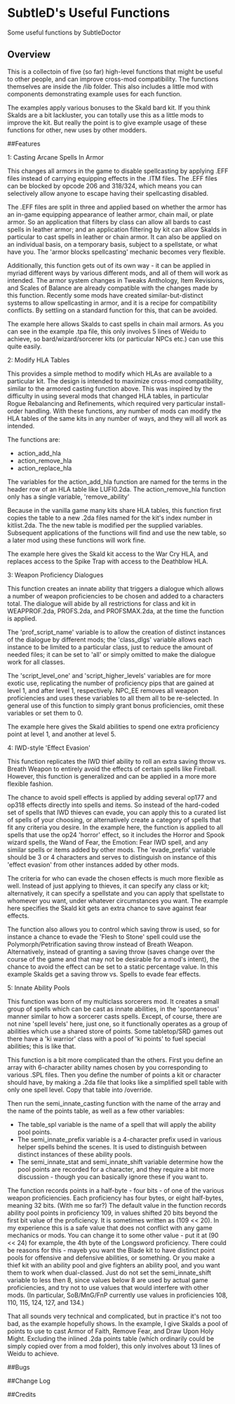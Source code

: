 # SubtleD's Useful Functions

Some useful functions by SubtleDoctor

## Overview

This is a collectoin of five (so far) high-level functions that might be useful to other people, and can improve cross-mod compatibility. The functions themselves are inside the /lib folder. This also includes a little mod with components demonstrating example uses for each function. 

The examples apply various bonuses to the Skald bard kit. If you think Skalds are a bit lackluster, you can totally use this as a little mods to improve the kit. But really the point is to give example usage of these functions for other, new uses by other modders.
 
##Features

1: Casting Arcane Spells In Armor

This changes all armors in the game to disable spellcasting by applying .EFF files instead of carrying equipping effects in the .ITM files. The .EFF files can be blocked by opcode 206 and 318/324, which means you can selectively allow anyone to escape having their spellcasting disabled. 

The .EFF files are split in three and applied based on whether the armor has an in-game equipping appearance of leather armor, chain mail, or plate armor. So an application that filters by class can allow all bards to cast spells in leather armor; and an application filtering by kit can allow Skalds in particular to cast spells in leather or chain armor. It can also be applied on an individual basis, on a temporary basis, subject to a spellstate, or what have you. The 'armor blocks spellcasting' mechanic becomes very flexible.

Additionally, this function gets out of its own way - it can be applied in myriad different ways by various different mods, and all of them will work as intended. The armor system changes in Tweaks Anthology, Item Revisions, and Scales of Balance are already compatible with the changes made by this function. Recently some mods have created similar-but-distinct systems to allow spellcasting in armor, and it is a recipe for compatibility conflicts. By settling on a standard function for this, that can be avoided.

The example here allows Skalds to cast spells in chain mail armors. As you can see in the example .tpa file, this only involves 5 lines of Weidu to achieve, so bard/wizard/sorcerer kits (or particular NPCs etc.) can use this quite easily.

2: Modify HLA Tables

This provides a simple method to modify which HLAs are available to a particular kit. The design is intended to maximize cross-mod compatibility, similar to the armored casting function above. This was inspired by the difficulty in using several mods that changed HLA tables, in particular Rogue Rebalancing and Refinements, which required very particular install-order handling. With these functions, any number of mods can modify the HLA tables of the same kits in any number of ways, and they will all work as intended.

The functions are:
 - action_add_hla
 - action_remove_hla
 - action_replace_hla
 
The variables for the action_add_hla function are named for the terms in the header row of an HLA table like LUFI0.2da. The action_remove_hla function only has a single variable, 'remove_ability' 

Because in the vanilla game many kits share HLA tables, this function first copies the table to a new .2da files named for the kit's index number in kitlist.2da. The the new table is modified per the supplied variables. Subsequent applications of the functions will find and use the new table, so a later mod using these functions will work fine. 

The example here gives the Skald kit access to the War Cry HLA, and replaces access to the Spike Trap with access to the Deathblow HLA.

3: Weapon Proficiency Dialogues

This function creates an innate ability that triggers a dialogue which allows a number of weapon proficiencies to be chosen and added to a characters total. The dialogue will abide by all restrictions for class and kit in WEAPPROF.2da, PROFS.2da, and PROFSMAX.2da, at the time the function is applied.

The 'prof_script_name' variable is to allow the creation of distinct instances of the dialogue by different mods; the 'class_dlgs' variable allows each instance to be limited to a particular class, just to reduce the amount of needed files; it can be set to 'all' or simply omitted to make the dialogue work for all classes. 

The 'script_level_one' and 'script_higher_levels' variables are for more exotic use, replicating the number of proficiency pips that are gained at level 1, and after level 1, respectively. NPC_EE removes all weapon proficiencies and uses these variables to all them all to be re-selected. In general use of this function to simply grant bonus proficiencies, omit these variables or set them to 0. 

The example here gives the Skald abilities to spend one extra proficiency point at level 1, and another at level 5.

4: IWD-style 'Effect Evasion'

This function replicates the IWD thief ability to roll an extra saving throw vs. Breath Weapon to entirely avoid the effects of certain spells like Fireball. However, this function is generalized and can be applied in a more more flexible fashion. 

The chance to avoid spell effects is applied by adding several op177 and op318 effects directly into spells and items. So instead of the hard-coded set of spells that IWD thieves can evade, you can apply this to a curated list of spells of your choosing, or alternatively create a category of spells that fit any criteria you desire. In the example here, the function is applied to all spells that use the op24 'horror' effect, so it includes the Horror and Spook wizard spells, the Wand of Fear, the Emotion: Fear IWD spell, and any similar spells or items added by other mods. The 'evade_prefix' variable should be 3 or 4 characters and serves to distinguish on instance of this 'effect evasion' from other instances added by other mods.

The criteria for who can evade the chosen effects is much more flexible as well. Instead of just applying to thieves, it can specify any class or kit; alternatively, it can specify a spellstate and you can apply that spellstate to whomever you want, under whatever circumstances you want. The example here specifies the Skald kit gets an extra chance to save against fear effects.

The function also allows you to control which saving throw is used, so for instance a chance to evade the 'Flesh to Stone' spell could use the Polymorph/Petrification saving throw instead of Breath Weapon. Alternatively, instead of granting a saving throw (saves change over the course of the game and that may not be desirable for a mod's intent), the chance to avoid the effect can be set to a static percentage value. In this example Skalds get a saving throw vs. Spells to evade fear effects.

5: Innate Ability Pools

This function was born of my multiclass sorcerers mod. It creates a small group of spells which can be cast as innate abilities, in the 'spontaneous' manner similar to how a sorcerer casts spells. Except, of course, there are not nine 'spell levels' here, just one, so it functionally operates as a group of abilities which use a shared store of points. Some tabletop/SRD games out there have a 'ki warrior' class with a pool of 'ki points' to fuel special abilities; this is like that.

This function is a bit more complicated than the others. First you define an array with 6-character ability names chosen by you corresponding to various .SPL files. Then you define the number of points a kit or character should have, by making a .2da file that looks like a simplified spell table with only one spell level. Copy that table into /override.

Then run the semi_innate_casting function with the name of the array and the name of the points table, as well as a few other variables:
 - The table_spl variable is the name of a spell that will apply the ability pool points.
 - The semi_innate_prefix variable is a 4-character prefix used in various helper spells behind the scenes. It is used to distinguish between distinct instances of these ability pools.
 - The semi_innate_stat and semi_innate_shift variable determine how the pool points are recorded for a character, and they require a bit more discussion - though you can basically ignore these if you want to.
 
The function records points in a half-byte - four bits - of one of the various weapon proficiencies. Each proficiency has four bytes, or eight half-bytes, meaning 32 bits. (With me so far?) The default value in the function records ability pool points in proficiency 109, in values shifted 20 bits beyond the first bit value of the proficiency. It is sometimes written as (109 << 20). In my experience this is a safe value that does not conflict with any game mechanics or mods. You can change it to some other value - put it at (90 << 24) for example, the 4th byte of the Longsword proficiency. There could be reasons for this - mayeb you want the Blade kit to have distinct point pools for offensive and defensive abilities, or something. Or you make a thief kit with an ability pool and give fighters an ability pool, and you want them to work when dual-classed. Just do not set the semi_innate_shift variable to less then 8, since values below 8 are used by actual game proficiencies, and try not to use values that would interfere with other mods. (In particular, SoB/MnG/FnP currently use values in proficiencies 108, 110, 115, 124, 127, and 134.)

That all sounds very technical and complicated, but in practice it's not too bad, as the example hopefully shows. In the example, I give Skalds a pool of points to use to cast Armor of Faith, Remove Fear, and Draw Upon Holy Might. Excluding the inlined .2da points table (which ordinarily could be simply copied over from a mod folder), this only involves about 13 lines of Weidu to achieve.


##Bugs 

##Change Log 

##Credits

